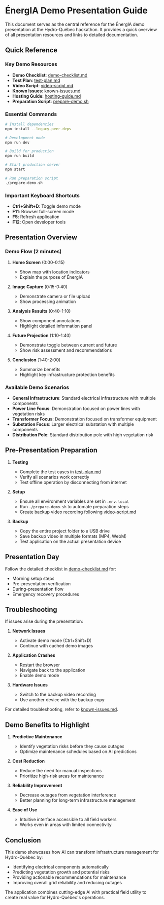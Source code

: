 # ÉnergIA Demo Presentation Guide

This document serves as the central reference for the ÉnergIA demo presentation at the Hydro-Québec hackathon. It provides a quick overview of all presentation resources and links to detailed documentation.

## Quick Reference

### Key Demo Resources
- **Demo Checklist**: [demo-checklist.md](./demo-checklist.md)
- **Test Plan**: [test-plan.md](./test-plan.md)
- **Video Script**: [video-script.md](./video-script.md)
- **Known Issues**: [known-issues.md](./known-issues.md)
- **Hosting Guide**: [hosting-guide.md](./hosting-guide.md)
- **Preparation Script**: [prepare-demo.sh](./prepare-demo.sh)

### Essential Commands
```bash
# Install dependencies
npm install --legacy-peer-deps

# Development mode
npm run dev

# Build for production
npm run build

# Start production server
npm start

# Run preparation script
./prepare-demo.sh
```

### Important Keyboard Shortcuts
- **Ctrl+Shift+D**: Toggle demo mode
- **F11**: Browser full-screen mode
- **F5**: Refresh application
- **F12**: Open developer tools

## Presentation Overview

### Demo Flow (2 minutes)
1. **Home Screen** (0:00-0:15)
   - Show map with location indicators
   - Explain the purpose of ÉnergIA

2. **Image Capture** (0:15-0:40)
   - Demonstrate camera or file upload
   - Show processing animation

3. **Analysis Results** (0:40-1:10)
   - Show component annotations
   - Highlight detailed information panel

4. **Future Projection** (1:10-1:40)
   - Demonstrate toggle between current and future
   - Show risk assessment and recommendations

5. **Conclusion** (1:40-2:00)
   - Summarize benefits
   - Highlight key infrastructure protection benefits

### Available Demo Scenarios
- **General Infrastructure**: Standard electrical infrastructure with multiple components
- **Power Line Focus**: Demonstration focused on power lines with vegetation risks
- **Transformer Focus**: Demonstration focused on transformer equipment
- **Substation Focus**: Larger electrical substation with multiple components
- **Distribution Pole**: Standard distribution pole with high vegetation risk

## Pre-Presentation Preparation

1. **Testing**
   - Complete the test cases in [test-plan.md](./test-plan.md)
   - Verify all scenarios work correctly
   - Test offline operation by disconnecting from internet

2. **Setup**
   - Ensure all environment variables are set in `.env.local`
   - Run `./prepare-demo.sh` to automate preparation steps
   - Create backup video recording following [video-script.md](./video-script.md)

3. **Backup**
   - Copy the entire project folder to a USB drive
   - Save backup video in multiple formats (MP4, WebM)
   - Test application on the actual presentation device

## Presentation Day

Follow the detailed checklist in [demo-checklist.md](./demo-checklist.md) for:
- Morning setup steps
- Pre-presentation verification
- During-presentation flow
- Emergency recovery procedures

## Troubleshooting

If issues arise during the presentation:

1. **Network Issues**
   - Activate demo mode (Ctrl+Shift+D)
   - Continue with cached demo images

2. **Application Crashes**
   - Restart the browser
   - Navigate back to the application
   - Enable demo mode

3. **Hardware Issues**
   - Switch to the backup video recording
   - Use another device with the backup copy

For detailed troubleshooting, refer to [known-issues.md](./known-issues.md).

## Demo Benefits to Highlight

1. **Predictive Maintenance**
   - Identify vegetation risks before they cause outages
   - Optimize maintenance schedules based on AI predictions

2. **Cost Reduction**
   - Reduce the need for manual inspections
   - Prioritize high-risk areas for maintenance

3. **Reliability Improvement**
   - Decrease outages from vegetation interference
   - Better planning for long-term infrastructure management

4. **Ease of Use**
   - Intuitive interface accessible to all field workers
   - Works even in areas with limited connectivity

## Conclusion

This demo showcases how AI can transform infrastructure management for Hydro-Québec by:
- Identifying electrical components automatically
- Predicting vegetation growth and potential risks
- Providing actionable recommendations for maintenance
- Improving overall grid reliability and reducing outages

The application combines cutting-edge AI with practical field utility to create real value for Hydro-Québec's operations.